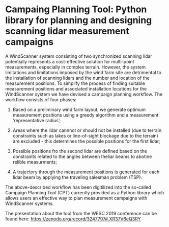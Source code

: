 # Campaing Planning Tool: Python library for planning and designing scanning lidar measurement campaigns

A WindScanner system consisting of two synchronized scanning lidar potentially represents a cost-effective solution for multi-point measurements, especially in complex terrain. However, the system limitations and limitations imposed by the wind farm site are detrimental to the installation of scanning lidars and the number and location of the measurement positions. To simplify the process of finding suitable measurement positions and associated installation locations for the WindScanner system we have devised a campaign planning workflow. The workflow consists of four phases:

1. Based on a preliminary wind farm layout, we generate optimum measurement positions using a greedy algorithm and a measurement ’representative radius’;

2. Areas where the lidar cannnot or should not be installed (due to terrain constraints such as lakes or  line-of-sight  blockage due to the terrain) are excluded - this determines the possible positions for the first lidar;

3. Possible positions fro the second lidar are defined based on the constraints related to the angles between theliar beams to abotine relible measurments;

4.  A trajectory through the measurement positions is generated for each lidar beam by applying the traveling salesman problem (TSP).

The above-described workflow has been digitilized into the so-called Campaign Planning Tool (CPT) currently provided as a Python library which allows users an effective way to plan measurement campaigns with WindScanner systems.

The presentation about the tool from the WESC 2019 conference can be found here: 
https://zenodo.org/record/3247797#.XR37V6eQ3RY
